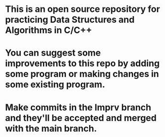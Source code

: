 # This is an open source repository for practicing Data Structures and Algorithms in C/C++
# You can suggest some improvements to this repo by adding some program or making changes in some existing program. 
# Make commits in the Imprv branch and they'll be accepted and merged with the main branch.
